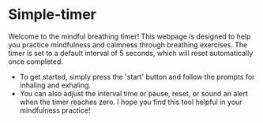 # Simple-timer

Welcome to the mindful breathing timer! 
This webpage is designed to help you practice mindfulness and calmness through breathing exercises. 
The timer is set to a default interval of 5 seconds, which will reset automatically once completed. 

- To get started, simply press the 'start' button and follow the prompts for inhaling and exhaling. 
- You can also adjust the interval time or pause, reset, or sound an alert when the timer reaches zero. I hope you find this tool helpful in your mindfulness practice!
